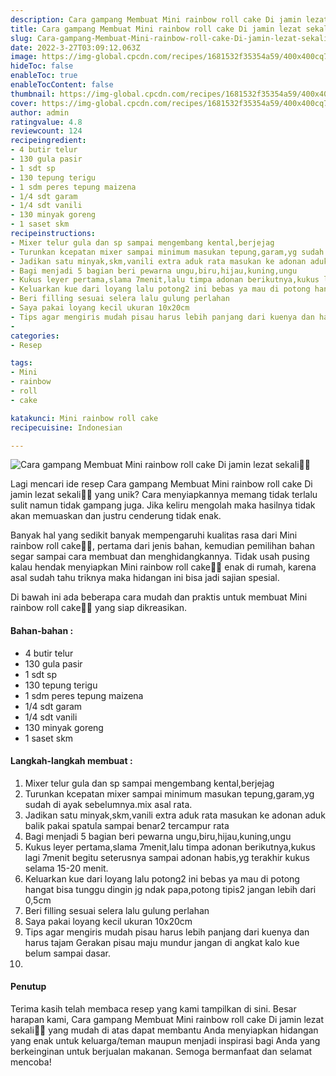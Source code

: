 ```yaml
---
description: Cara gampang Membuat Mini rainbow roll cake Di jamin lezat sekali"
title: Cara gampang Membuat Mini rainbow roll cake Di jamin lezat sekali
slug: Cara-gampang-Membuat-Mini-rainbow-roll-cake-Di-jamin-lezat-sekali
date: 2022-3-27T03:09:12.063Z
image: https://img-global.cpcdn.com/recipes/1681532f35354a59/400x400cq70/photo.jpg
hideToc: false
enableToc: true
enableTocContent: false
thumbnail: https://img-global.cpcdn.com/recipes/1681532f35354a59/400x400cq70/photo.jpg
cover: https://img-global.cpcdn.com/recipes/1681532f35354a59/400x400cq70/photo.jpg
author: admin
ratingvalue: 4.8
reviewcount: 124
recipeingredient:
- 4 butir telur
- 130 gula pasir
- 1 sdt sp
- 130 tepung terigu
- 1 sdm peres tepung maizena
- 1/4 sdt garam
- 1/4 sdt vanili
- 130 minyak goreng
- 1 saset skm
recipeinstructions:
- Mixer telur gula dan sp sampai mengembang kental,berjejag
- Turunkan kcepatan mixer sampai minimum masukan tepung,garam,yg sudah di ayak sebelumnya.mix asal rata.
- Jadikan satu minyak,skm,vanili extra aduk rata masukan ke adonan aduk balik pakai spatula sampai benar2 tercampur rata
- Bagi menjadi 5 bagian beri pewarna ungu,biru,hijau,kuning,ungu
- Kukus leyer pertama,slama 7menit,lalu timpa adonan berikutnya,kukus lagi 7menit begitu seterusnya sampai adonan habis,yg terakhir kukus selama 15-20 menit.
- Keluarkan kue dari loyang lalu potong2 ini bebas ya mau di potong hangat bisa tunggu dingin jg ndak papa,potong tipis2 jangan lebih dari 0,5cm
- Beri filling sesuai selera lalu gulung perlahan
- Saya pakai loyang kecil ukuran 10x20cm
- Tips agar mengiris mudah pisau harus lebih panjang dari kuenya dan harus tajam Gerakan pisau maju mundur jangan di angkat kalo kue belum sampai dasar.
- 
categories:
- Resep

tags:
- Mini
- rainbow
- roll
- cake

katakunci: Mini rainbow roll cake
recipecuisine: Indonesian

---
```


![Cara gampang Membuat Mini rainbow roll cake Di jamin lezat sekali👩‍🍳](https://img-global.cpcdn.com/recipes/1681532f35354a59/400x400cq70/photo.jpg)

Lagi mencari ide resep Cara gampang Membuat Mini rainbow roll cake Di jamin lezat sekali👩‍🍳 yang unik? Cara menyiapkannya memang tidak terlalu sulit namun tidak gampang juga. Jika keliru mengolah maka hasilnya tidak akan memuaskan dan justru cenderung tidak enak.

Banyak hal yang sedikit banyak mempengaruhi kualitas rasa dari Mini rainbow roll cake👩‍🍳, pertama dari jenis bahan, kemudian pemilihan bahan segar sampai cara membuat dan menghidangkannya. Tidak usah pusing kalau hendak menyiapkan Mini rainbow roll cake👩‍🍳 enak di rumah, karena asal sudah tahu triknya maka hidangan ini bisa jadi sajian spesial.

Di bawah ini ada beberapa cara mudah dan praktis untuk membuat Mini rainbow roll cake👩‍🍳 yang siap dikreasikan.

<!--inarticleads1-->

#### Bahan-bahan :

- 4 butir telur
- 130 gula pasir
- 1 sdt sp
- 130 tepung terigu
- 1 sdm peres tepung maizena
- 1/4 sdt garam
- 1/4 sdt vanili
- 130 minyak goreng
- 1 saset skm

<!--inarticleads2-->

#### Langkah-langkah membuat :

1. Mixer telur gula dan sp sampai mengembang kental,berjejag
1. Turunkan kcepatan mixer sampai minimum masukan tepung,garam,yg sudah di ayak sebelumnya.mix asal rata.
1. Jadikan satu minyak,skm,vanili extra aduk rata masukan ke adonan aduk balik pakai spatula sampai benar2 tercampur rata
1. Bagi menjadi 5 bagian beri pewarna ungu,biru,hijau,kuning,ungu
1. Kukus leyer pertama,slama 7menit,lalu timpa adonan berikutnya,kukus lagi 7menit begitu seterusnya sampai adonan habis,yg terakhir kukus selama 15-20 menit.
1. Keluarkan kue dari loyang lalu potong2 ini bebas ya mau di potong hangat bisa tunggu dingin jg ndak papa,potong tipis2 jangan lebih dari 0,5cm
1. Beri filling sesuai selera lalu gulung perlahan
1. Saya pakai loyang kecil ukuran 10x20cm
1. Tips agar mengiris mudah pisau harus lebih panjang dari kuenya dan harus tajam Gerakan pisau maju mundur jangan di angkat kalo kue belum sampai dasar.
1. 

#### Penutup

Terima kasih telah membaca resep yang kami tampilkan di sini. Besar harapan kami, Cara gampang Membuat Mini rainbow roll cake Di jamin lezat sekali👩‍🍳 yang mudah di atas dapat membantu Anda menyiapkan hidangan yang enak untuk keluarga/teman maupun menjadi inspirasi bagi Anda yang berkeinginan untuk berjualan makanan. Semoga bermanfaat dan selamat mencoba!